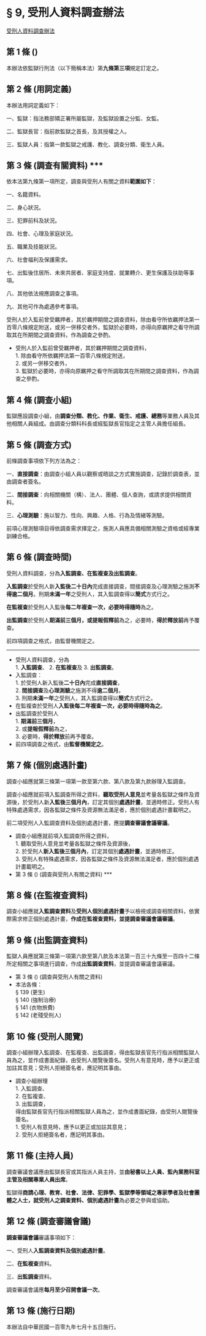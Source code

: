 # § 9, 受刑人資料調查辦法

[受刑人資料調查辦法](https://law.moj.gov.tw/LawClass/LawAll.aspx?pcode=I0040064)

## 第 1 條 ()

本辦法依監獄行刑法（以下簡稱本法）第**九條第三項**規定訂定之。

## 第 2 條 (用詞定義)

本辦法用詞定義如下：

一、監獄：指法務部矯正署所屬監獄，及監獄設置之分監、女監。

二、監獄長官：指前款監獄之首長，及其授權之人。

三、監獄人員：指第一款監獄之戒護、教化、調查分類、衛生人員。

## 第 3 條 (調查有關資料) \*\*\*

依本法第九條第一項所定，調查與受刑人有關之資料**範圍如下**：

一、名籍資料。

二、身心狀況。

三、犯罪前科及狀況。

四、社會、心理及家庭狀況。

五、職業及技能狀況。

六、社會福利及保護需求。

七、出監後住居所、未來共居者、家庭支持度、就業轉介、更生保護及扶助等事項。

八、其他依法規應調查之事項。

九、其他可作為處遇參考事項。

受刑人於入監前曾受羈押者，其於羈押期間之調查資料，除由看守所依羈押法第一百零八條規定附送，或另一併移交者外，監獄於必要時，亦得向原羈押之看守所調取其在所期間之調查資料，作為調查之參酌。

* 受刑人於入監前曾受羈押者，其於羈押期間之調查資料，  
  1\. 除由看守所依羈押法第一百零八條規定附送，  
  2\. 或另一併移交者外，  
  3\. 監獄於必要時，亦得向原羈押之看守所調取其在所期間之調查資料，作為調查之參酌。

## 第 4 條 (調查小組)

監獄應設調查小組，由**調查分類、教化、作業、衛生、戒護、總務**等業務人員及其他相關人員組成。由調查分類科科長或經監獄長官指定之主管人員擔任組長。

## 第 5 條 (調查方式)

前條調查事項依下列方法為之：

一、**直接調查**：由調查小組人員以觀察或晤談之方式實施調查，記錄於調查表，並由調查者簽名。

二、**間接調查**：向相關機關（構）、法人、團體、個人查詢，或請求提供相關資料。

三、**心理測驗**：施以智力、性向、興趣、人格、行為及情緒等測驗。

前項心理測驗項目得依調查需求擇定之，施測人員應具備相關測驗之資格或經專業訓練合格。

## 第 6 條 (調查時間)

受刑人資料調查，分為**入監調查、在監複查及出監調查**。

**入監調查**於受刑人新**入監後二十日內**完成直接調查，間接調查及心理測驗之施測**不得逾二個月**。刑期**未滿一年**之受刑人，其入監調查得以**簡式**方式行之。

**在監複查**於受刑人入監後**每二年複查一次，必要時得隨時**為之。

**出監調查**於受刑人**期滿前三個月，或提報假釋前**為之，必要時，**得於釋放前**再予覆查。

前四項調查之格式，由監督機關定之。

---

* 受刑人資料調查，分為  
  1\. **入監調查**、
  2\. **在監複查**及
  3\. **出監調查**。
* 入監調查：  
  1\. 於受刑人新入監後**二十日內**完成**直接調查**，  
  2\. **間接調查**及**心理測驗**之施測不得**逾二個月**。  
  3\. 刑期**未滿一年**之受刑人，其入監調查得以**簡式**方式行之。  
* 在監複查於受刑人**入監後每二年複查一次，必要時得隨時為之**。
* 出監調查於受刑人  
  1\. **期滿前三個月**，  
  2\. 或**提報假釋前**為之，  
  3\. 必要時，**得於釋放**前再予覆查。
* 前四項調查之格式，由**監督機關定之**。


## 第 7 條 (個別處遇計畫)

調查小組應就第三條第一項第一款至第六款、第八款及第九款辦理入監調查。

調查小組應就前項入監調查所得之資料，**聽取受刑人意見**並考量各監獄之條件及資源後，於受刑人新**入監後三個月內**，訂定其個別**處遇計畫**，並適時修正。受刑人有特殊處遇需求，因各監獄之條件及資源無法滿足者，應於個別處遇計畫載明之。

前二項受刑人入監調查資料及個別處遇計畫，應提**調查審議會議審議**。

* 調查小組應就前項入監調查所得之資料，  
  1\. 聽取受刑人意見並考量各監獄之條件及資源後，  
  2\. 於受刑人**新入監後三個月內**，訂定其個別**處遇計畫**，並適時修正。  
  3\. 受刑人有特殊處遇需求，因各監獄之條件及資源無法滿足者，應於個別處遇計畫載明之。
* 第 3 條 () (調查與受刑人有關之資料) \*\*\*

## 第 8 條 (在監複查資料)

調查小組應就**入監調查資料**及**受刑人個別處遇計畫**予以檢視或調查相關資料，依實際需求修正個別處遇計畫，**作成在監複查資料，並提調查審議會議審議**。

## 第 9 條 (出監調查資料)

監獄人員應就第三條第一項第六款至第八款及本法第一百三十九條至一百四十二條所定相關之事項進行調查，作成**出監調查資料**，並提調查審議會議審議。

* 第 3 條 () (調查與受刑人有關之資料)
* 本法各條：  
  § 139 (更生)  
  § 140 (強制治療)  
  § 141 (衣物旅費)  
  § 142 (老殘受刑人)

## 第 10 條 (受刑人閱覽)

調查小組辦理入監調查、在監複查、出監調查，得由監獄長官先行指派相關監獄人員為之，並作成書面紀錄，由受刑人閱覽後簽名。受刑人有意見時，應予以更正或加註其意見；受刑人拒絕簽名者，應記明其事由。

* 調查小組辦理  
  1\. 入監調查、  
  2\. 在監複查、  
  3\. 出監調查，  
  得由監獄長官先行指派相關監獄人員為之，並作成書面紀錄，由受刑人閱覽後簽名。  
  1\. 受刑人有意見時，應予以更正或加註其意見；  
  2\. 受刑人拒絕簽名者，應記明其事由。

## 第 11 條 (主持人員)

調查審議會議應由監獄長官或其指派人員主持，並**由秘書以上人員、監內業務科室主管及相關專業人員出席**。

監獄得**商請心理、教育、社會、法律、犯罪學、監獄學等領域之專家學者及社會團體之人士，就受刑人之調查資料、個別處遇計畫**為必要之參與或協助。

## 第 12 條 (調查審議會議)

**調查審議會議**審議事項如下：

一、受刑人**入監調查資料及個別處遇計畫**。

二、**在監複查**資料。

三、**出監調查**資料。

調查審議會議應**每月至少召開會議一次**。

## 第 13 條 (施行日期)

本辦法自中華民國一百零九年七月十五日施行。
